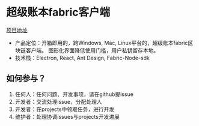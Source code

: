 # 超级账本fabric客户端
[项目地址](https://github.com/blockchain-desktop/hyperledger-fabric-desktop)  
* 产品定位：开箱即用的，跨Windows, Mac, Linux平台的，超级账本fabric区块链客户端。
图形化界面降低使用门槛，用户私钥留存本地。
* 技术栈：Electron, React, Ant Design, Fabric-Node-sdk  


## 如何参与？
1. 任何人：任何问题、开发事项，请在github提issue
2. 开发者：交流处理issue，分配处理人
3. 开发者：在projects中领取任务，进行开发
4. 维护者：处理协调issues与projects开发进展
